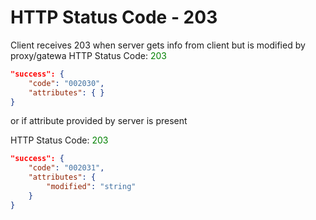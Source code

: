 # HTTP Status Code - 203

Client receives 203 when server gets info from client but is modified by proxy/gatewa
HTTP Status Code: <span style="color:green">203</span>
```json
"success": {
    "code": "002030",
    "attributes": { }
}
```

or if attribute provided by server is present

HTTP Status Code: <span style="color:green">203</span>
```json
"success": {
    "code": "002031",
    "attributes": { 
        "modified": "string"
    }
}
```
